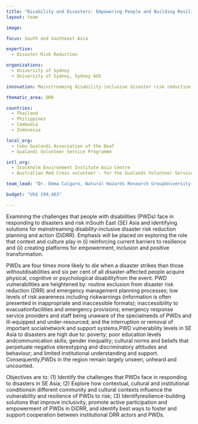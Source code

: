 ```yaml
---
title: "Disability and Disasters: Empowering People and Building Resilience to Risk"
layout: team

image: 

focus: South and Southeast Asia

expertise:
  - Disaster Risk Reduction

organizations:
  - University of Sydney
  - University of Sydney, Sydney AUS

innovation: Mainstreaming disability-inclusive disaster risk reduction planning

thematic_area: DRR

countries: 
  - Thailand
  - Philippines
  - Cambodia
  - Indonesia

local_org: 
  - Cebu Gualandi Association of the Deaf
  - Gualandi Volunteer Service Programme

intl_org:
  - Stockholm Environment Institute Asia Centre
  - Australian Red Cross volunteer - for the Gualandi Volunteer Service Programme

team_lead: "Dr. Emma Calgaro, Natural Hazards Research GroupUniversity of Sydney, Australia"

budget: "US$ 199,463"

---
```


Examining the challenges that people with disabilities (PWDs) face in responding to disasters and risk inSouth East (SE) Asia and identifying solutions for mainstreaming disability-inclusive disaster risk reduction planning and action (DiDRR). Emphasis will be placed on exploring the role that context and culture play in (i) reinforcing current barriers to resilience and (ii) creating platforms for empowerment, inclusion and positive transformation.

PWDs are four times more likely to die when a disaster strikes than those withoutdisabilities and six per cent of all disaster-affected people acquire physical, cognitive or psychological disabilityfrom the event. PWD vulnerabilities are heightened by: routine exclusion from disaster risk reduction (DRR) and emergency management planning processes; low levels of risk awareness including riskwarnings (information is often presented in inappropriate and inaccessible formats); inaccessibility to evacuationfacilities and emergency provisions; emergency response service providers and staff being unaware of the specialneeds of PWDs and ill-equipped and under-resourced; and the interruption or removal of important socialnetwork and support systems.PWD vulnerability levels in SE Asia to disasters are high due to: poverty; poor education levels andcommunication skills; gender inequality; cultural norms and beliefs that perpetuate negative stereotyping and discriminatory attitudes and behaviour; and limited institutional understanding and support. Consequently,PWDs in the region remain largely unseen, unheard and uncounted.

Objectives are to: (1) Identify the challenges that PWDs face in responding to disasters in SE Asia; (2) Explore how contextual, cultural and institutional conditionsin different community and cultural contexts influence the vulnerability and resilience of PWDs to risk; (3) Identifyresilience-building solutions that improve inclusivity, promote active participation and empowerment of PWDs in DiDRR, and identify best ways to foster and support cooperation between institutional DRR actors and PWDs.
